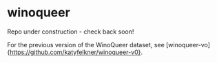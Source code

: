 # winoqueer

Repo under construction - check back soon!

For the previous version of the WinoQueer dataset, see [winoqueer-vo]{https://github.com/katyfelkner/winoqueer-v0}.
